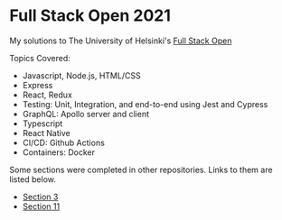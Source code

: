 # Full Stack Open 2021

My solutions to The University of Helsinki's [Full Stack Open](https://fullstackopen.com/en/)

Topics Covered:
- Javascript, Node.js, HTML/CSS
- Express
- React, Redux
- Testing: Unit, Integration, and end-to-end using Jest and Cypress
- GraphQL: Apollo server and client
- Typescript
- React Native
- CI/CD: Github Actions
- Containers: Docker


Some sections were completed in other repositories. Links to them are listed below. 

- [Section 3](https://github.com/kennyputman/full_stack_open_2020_part3)
- [Section 11](https://github.com/kennyputman/full-stack-open-pokedex)
